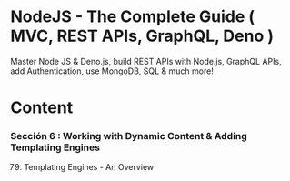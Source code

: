 # NodeJS - The Complete Guide ( MVC, REST APIs, GraphQL, Deno )

Master Node JS & Deno.js, build REST APIs with Node.js, GraphQL APIs, add Authentication, use MongoDB, SQL & much more!

# Content

### Sección 6 : Working with Dynamic Content & Adding Templating Engines

79. Templating Engines - An Overview

